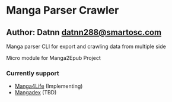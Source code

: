 # Manga Parser Crawler
## Author: Datnn <datnn288@smartosc.com>

Manga parser CLI for export and crawling data from multiple side 

Micro module for Manga2Epub Project

### Currently support
- [Manga4Life](https://manga4life.com) (Implementing)
-  [Mangadex](https://mangadex.org) (TBD)


